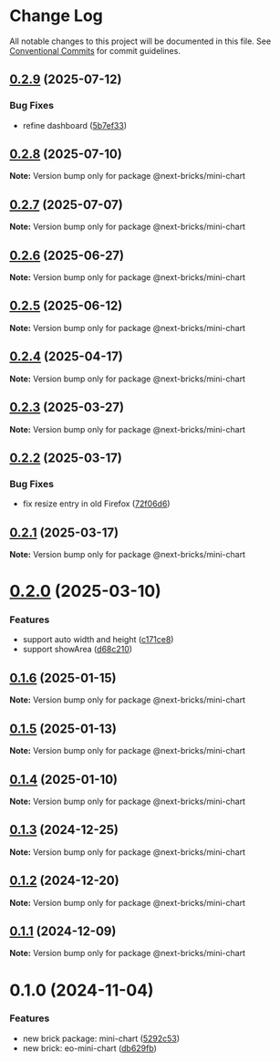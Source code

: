 # Change Log

All notable changes to this project will be documented in this file.
See [Conventional Commits](https://conventionalcommits.org) for commit guidelines.

## [0.2.9](https://github.com/easyops-cn/next-advanced-bricks/compare/@next-bricks/mini-chart@0.2.8...@next-bricks/mini-chart@0.2.9) (2025-07-12)


### Bug Fixes

* refine dashboard ([5b7ef33](https://github.com/easyops-cn/next-advanced-bricks/commit/5b7ef33b3adfa7b8a25c81457744064f7bbdfec3))





## [0.2.8](https://github.com/easyops-cn/next-advanced-bricks/compare/@next-bricks/mini-chart@0.2.7...@next-bricks/mini-chart@0.2.8) (2025-07-10)

**Note:** Version bump only for package @next-bricks/mini-chart





## [0.2.7](https://github.com/easyops-cn/next-advanced-bricks/compare/@next-bricks/mini-chart@0.2.6...@next-bricks/mini-chart@0.2.7) (2025-07-07)

**Note:** Version bump only for package @next-bricks/mini-chart





## [0.2.6](https://github.com/easyops-cn/next-advanced-bricks/compare/@next-bricks/mini-chart@0.2.5...@next-bricks/mini-chart@0.2.6) (2025-06-27)

**Note:** Version bump only for package @next-bricks/mini-chart





## [0.2.5](https://github.com/easyops-cn/next-advanced-bricks/compare/@next-bricks/mini-chart@0.2.4...@next-bricks/mini-chart@0.2.5) (2025-06-12)

**Note:** Version bump only for package @next-bricks/mini-chart





## [0.2.4](https://github.com/easyops-cn/next-advanced-bricks/compare/@next-bricks/mini-chart@0.2.3...@next-bricks/mini-chart@0.2.4) (2025-04-17)

**Note:** Version bump only for package @next-bricks/mini-chart





## [0.2.3](https://github.com/easyops-cn/next-advanced-bricks/compare/@next-bricks/mini-chart@0.2.2...@next-bricks/mini-chart@0.2.3) (2025-03-27)

**Note:** Version bump only for package @next-bricks/mini-chart





## [0.2.2](https://github.com/easyops-cn/next-advanced-bricks/compare/@next-bricks/mini-chart@0.2.1...@next-bricks/mini-chart@0.2.2) (2025-03-17)


### Bug Fixes

* fix resize entry in old Firefox ([72f06d6](https://github.com/easyops-cn/next-advanced-bricks/commit/72f06d6d37fde3970c902b54d051709f56682fce))





## [0.2.1](https://github.com/easyops-cn/next-advanced-bricks/compare/@next-bricks/mini-chart@0.2.0...@next-bricks/mini-chart@0.2.1) (2025-03-17)

**Note:** Version bump only for package @next-bricks/mini-chart





# [0.2.0](https://github.com/easyops-cn/next-advanced-bricks/compare/@next-bricks/mini-chart@0.1.6...@next-bricks/mini-chart@0.2.0) (2025-03-10)


### Features

* support auto width and height ([c171ce8](https://github.com/easyops-cn/next-advanced-bricks/commit/c171ce89d334ea19646cc3de7952abc98dd667ed))
* support showArea ([d68c210](https://github.com/easyops-cn/next-advanced-bricks/commit/d68c21069da47bef6b8d339839b89478be432df8))





## [0.1.6](https://github.com/easyops-cn/next-advanced-bricks/compare/@next-bricks/mini-chart@0.1.5...@next-bricks/mini-chart@0.1.6) (2025-01-15)

**Note:** Version bump only for package @next-bricks/mini-chart





## [0.1.5](https://github.com/easyops-cn/next-advanced-bricks/compare/@next-bricks/mini-chart@0.1.4...@next-bricks/mini-chart@0.1.5) (2025-01-13)

**Note:** Version bump only for package @next-bricks/mini-chart





## [0.1.4](https://github.com/easyops-cn/next-bricks/compare/@next-bricks/mini-chart@0.1.3...@next-bricks/mini-chart@0.1.4) (2025-01-10)

**Note:** Version bump only for package @next-bricks/mini-chart





## [0.1.3](https://github.com/easyops-cn/next-bricks/compare/@next-bricks/mini-chart@0.1.2...@next-bricks/mini-chart@0.1.3) (2024-12-25)

**Note:** Version bump only for package @next-bricks/mini-chart





## [0.1.2](https://github.com/easyops-cn/next-bricks/compare/@next-bricks/mini-chart@0.1.1...@next-bricks/mini-chart@0.1.2) (2024-12-20)

**Note:** Version bump only for package @next-bricks/mini-chart





## [0.1.1](https://github.com/easyops-cn/next-bricks/compare/@next-bricks/mini-chart@0.1.0...@next-bricks/mini-chart@0.1.1) (2024-12-09)

**Note:** Version bump only for package @next-bricks/mini-chart





# 0.1.0 (2024-11-04)


### Features

* new brick package: mini-chart ([5292c53](https://github.com/easyops-cn/next-bricks/commit/5292c5350f58c4e801c735aac06e7ac668781db5))
* new brick: eo-mini-chart ([db629fb](https://github.com/easyops-cn/next-bricks/commit/db629fbb336d625fcd4a4da47ff59db7d688401e))
